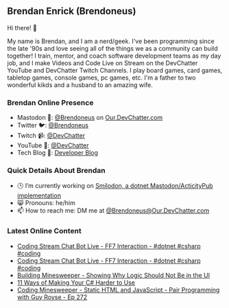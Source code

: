 ## Brendan Enrick (Brendoneus)

Hi there! 👋

My name is Brendan, and I am a nerd/geek. I've been programming since the late '90s and love seeing all of the things we as a community can build together! I train, mentor, and coach software development teams as my day job, and I make Videos and Code Live on Stream on the DevChatter YouTube and DevChatter Twitch Channels. I play board games, card games, tabletop games, console games, pc games, etc. I'm a father to two wonderful kikds and a husband to an amazing wife.

### Brendan Online Presence

- Mastodon 🐘: <a rel="me" href="https://our.devchatter.com/@brendoneus">@Brendoneus</a> on [Our.DevChatter.com](https://our.devchatter.com/about)
- Twitter 🐦: [@Brendoneus](https://twitter.com/brendoneus)
- Twitch 📹: [@DevChatter](https://www.twitch.tv/DevChatter)
- YouTube 🍎: [@DevChatter](https://www.youtube.com/c/DevChatter)
- Tech Blog 📰: [Developer Blog](https://brendoneus.com/)

### Quick Details About Brendan

- 🕒 I’m currently working on [Smilodon, a dotnet Mastodon/ActicityPub implementation](https://github.com/DevChatter/Smilodon)
- 😸 Pronouns: he/him
- 📫 How to reach me: DM me at [@Brendoneus@Our.DevChatter.com](https://our.devchatter.com/@brendoneus)

<!--
- 🌱 I’m currently learning ...
- 👯 I’m looking to collaborate on ...
- 🤔 I’m looking for help with ...
- 💬 Ask me about ...
- ⚡ Fun fact: ...
-->

### Latest Online Content
<!-- BLOG-POST-LIST:START -->
- [Coding Stream Chat Bot Live - FF7 Interaction - #dotnet #csharp #coding](https://www.youtube.com/watch?v=pyl1UL8F1xk)
- [Coding Stream Chat Bot Live - FF7 Interaction - #dotnet #csharp #coding](https://www.youtube.com/watch?v=9YBZJAz_A1s)
- [Building Minesweeper - Showing Why Logic Should Not Be in the UI](https://brendoneus.com//post/DotNet-Minesweeper-Keep-Logic-Away-from-UI/)
- [11 Ways of Making Your C# Harder to Use](https://brendoneus.com//post/Ways-Of-Making-CSharp-Harder/)
- [Coding Minesweeper - Static HTML and JavaScript - Pair Programming with Guy Royse -  Ep 272](https://www.youtube.com/watch?v=9ssOoL_Wj8I)
<!-- BLOG-POST-LIST:END -->
